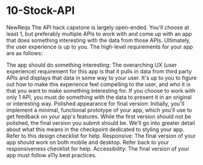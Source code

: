 # 10-Stock-API

NewReqs
The API hack capstone is largely open-ended. You'll choose at least 1, but preferably multiple APIs to work with and come up with an app that does something interesting with the data from those APIs. Ultimately, the user experience is up to you. The high-level requirements for your app are as follows:

The app should do something interesting: The overarching UX (user experience) requirement for this app is that it pulls in data from third party APIs and displays that data in some way to your user. It's up to you to figure out how to make this experience feel compelling to the user, and who it is that you want to make something interesting for. If you choose to work with only 1 API, you must do something with the data to present it in an original or interesting way.
Polished appearance for final version: Initially, you'll implement a minimal, functional prototype of your app, which you'll use to get feedback on your app's features. While the first version should not be polished, the final version you submit should be. We'll go into greater detail about what this means in the checkpoint dedicated to styling your app.
Refer to this design checklist for help.
Responsive: The final version of your app should work on both mobile and desktop.
Refer back to your responsiveness checklist for help.
Accessibility: The final version of your app must follow a11y best practices.
